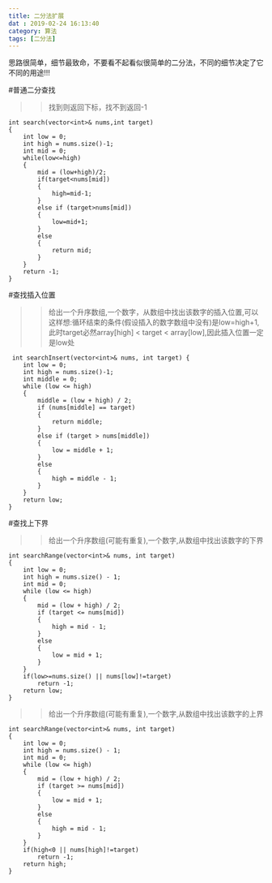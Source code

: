 ```yaml
---
title: 二分法扩展
dat : 2019-02-24 16:13:40
category: 算法
tags: [二分法]
---
```


思路很简单，细节最致命，不要看不起看似很简单的二分法，不同的细节决定了它不同的用途!!!
<!--more-->

#普通二分查找
>>找到则返回下标，找不到返回-1

```
int search(vector<int>& nums,int target)
{
	int low = 0;
	int high = nums.size()-1;
	int mid = 0;
	while(low<=high)
	{
		mid = (low+high)/2;
		if(target<nums[mid])
		{
			high=mid-1;
		}
		else if (target>nums[mid])
		{
			low=mid+1;
		}
		else
		{
			return mid;
		}
	}
	return -1;
}
```

#查找插入位置
>>给出一个升序数组,一个数字，从数组中找出该数字的插入位置,可以这样想:循环结束的条件(假设插入的数字数组中没有)是low=high+1,此时target必然array[high] < target < array[low],因此插入位置一定是low处

```
 int searchInsert(vector<int>& nums, int target) {
	int low = 0;
	int high = nums.size()-1;
	int middle = 0;
	while (low <= high)
	{
		middle = (low + high) / 2;
		if (nums[middle] == target)
		{
			return middle;
		}
		else if (target > nums[middle])
		{
			low = middle + 1;
		}
		else
		{
			high = middle - 1;
		}
	}
	return low;
}
```

#查找上下界
>>给出一个升序数组(可能有重复),一个数字,从数组中找出该数字的下界

```
int searchRange(vector<int>& nums, int target)
{
	int low = 0;
	int high = nums.size() - 1;
	int mid = 0;
	while (low <= high)
	{
		mid = (low + high) / 2;
		if (target <= nums[mid])
		{
			high = mid - 1;
		}
		else
		{
			low = mid + 1;
		}
	}
	if(low>=nums.size() || nums[low]!=target)
	    return -1;
	return low;
}
```

>>给出一个升序数组(可能有重复),一个数字,从数组中找出该数字的上界

```
int searchRange(vector<int>& nums, int target)
{
	int low = 0;
	int high = nums.size() - 1;
	int mid = 0;
	while (low <= high)
	{
		mid = (low + high) / 2;
		if (target >= nums[mid])
		{
			low = mid + 1;
		}
		else
		{
			high = mid - 1;
		}
	}
	if(high<0 || nums[high]!=target)
	    return -1;
	return high;
}
```